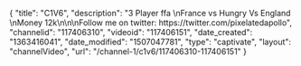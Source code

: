 {
    "title": "C1V6",
    "description": "3 Player ffa \nFrance vs Hungry Vs England \nMoney 12k\n\n\nFollow me on twitter: https:\/\/twitter.com\/pixelatedapollo",
    "channelid": "117406310",
    "videoid": "117406151",
    "date_created": "1363416041",
    "date_modified": "1507047781",
    "type": "captivate",
    "layout": "channelVideo",
    "url": "\/channel-1\/c1v6\/117406310-117406151"
}
